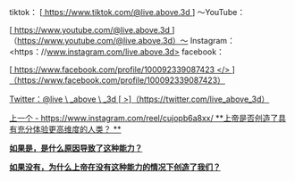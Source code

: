 tiktok：
[<u> https://www.tiktok.com/@live.above.3d </u>] 〜YouTube：

[<u> https://www.youtube.com/@live.above.3d </u>]（https://www.youtube.com/@live.above.3d）〜  Instagram：<https：//www.instagram.com/live.above.3d>
facebook：

[<u> https://www.facebook.com/profile/100092339087423 </> ]（https://www.facebook.com/profile/100092339087423）

Twitter：@live \ _above \ _3d
 [<u> >]（https://twitter.com/live_above_3d）

上一个 -  https://www.instagram.com/reel/cujopb6a8xx/
**上帝是否创造了具有充分体验更高维度的人类？ **

**如果是，是什么原因导致了这种能力？**

**如果没有，为什么上帝在没有这种能力的情况下创造了我们？**

